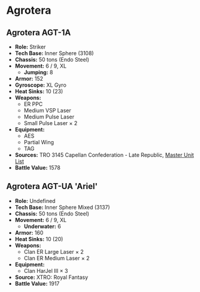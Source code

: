 # Agrotera
## Agrotera AGT-1A
- **Role:** Striker
- **Tech Base:** Inner Sphere (3108)
- **Chassis:** 50 tons (Endo Steel)
- **Movement:** 6 / 9, XL
  - **Jumping:** 8
- **Armor:** 152
- **Gyroscope:** XL Gyro
- **Heat Sinks:** 10 (23)
- **Weapons:**
  - ER PPC
  - Medium VSP Laser
  - Medium Pulse Laser
  - Small Pulse Laser × 2
- **Equipment:**
  - AES
  - Partial Wing
  - TAG
- **Sources:** TRO 3145 Capellan Confederation - Late Republic, [Master Unit List](http://masterunitlist.info/Unit/Details/6459/agrotera-agt-1a)
- **Battle Value:** 1578

## Agrotera AGT-UA 'Ariel'
- **Role:** Undefined
- **Tech Base:** Inner Sphere Mixed (3137)
- **Chassis:** 50 tons (Endo Steel)
- **Movement:** 6 / 9, XL
  - **Underwater:** 6
- **Armor:** 160
- **Heat Sinks:** 10 (20)
- **Weapons:**
  - Clan ER Large Laser × 2
  - Clan ER Medium Laser × 2
- **Equipment:**
  - Clan HarJel III × 3
- **Source:** XTRO: Royal Fantasy
- **Battle Value:** 1917

